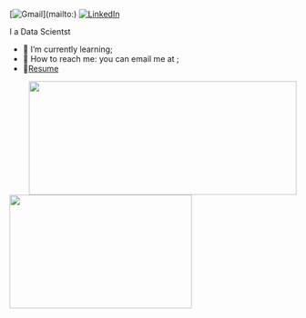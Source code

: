 [![Gmail](https://img.shields.io/badge/Gmail-D14836?style=for-the-badge&logo=gmail&logoColor=white&link=mailto:)](mailto:)
[![LinkedIn](https://img.shields.io/badge/-LinkedIn-0077B5?style=for-the-badge&logo=LinkedIn&logoColor=white)]()


I a Data Scientst 
- 🌱 I’m currently learning; 
- 💬 How to reach me: you can email me at ;
- 📝[Resume]()


<p float="left">
  <img align="right" src ="https://github-readme-stats.vercel.app/api?username=faresinside&show_icons=true&theme=onedark&show_icons=true&count_private=true" width="470" height="200">
  <img align="left" src ="https://github-readme-stats.vercel.app/api/top-langs/?username=faresinside&layout=compact&hide_border=true&hide=jupyter%20notebook&langs_count=9&theme=onedark" width="320" height="200">
</p>